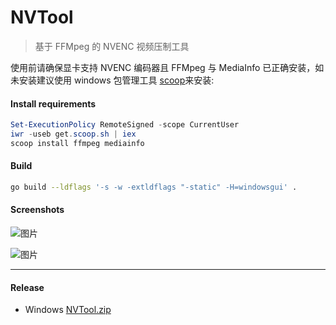 # NVTool

> 基于 FFMpeg 的 NVENC 视频压制工具

使用前请确保显卡支持 NVENC 编码器且 FFMpeg 与 MediaInfo 已正确安装，如未安装建议使用 windows 包管理工具 [scoop](https://scoop.sh)来安装:

#### Install requirements

```powershell
Set-ExecutionPolicy RemoteSigned -scope CurrentUser
iwr -useb get.scoop.sh | iex
scoop install ffmpeg mediainfo
```

#### Build

```sh
go build --ldflags '-s -w -extldflags "-static" -H=windowsgui' .
```

#### Screenshots

![图片](https://uploader.shimo.im/f/l2Jc4yLrJSUdBEzW.png!thumbnail)

![图片](https://uploader.shimo.im/f/BjgbrHlAiuQe8TwM.png!thumbnail)

---

#### Release

- Windows [NVTool.zip](https://attachments-cdn.shimo.im/sZZHbm7aVeceNHhK/NVTool.zip)
